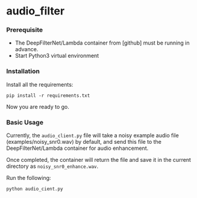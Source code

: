 # audio_filter

### Prerequisite
* The DeepFilterNet/Lambda container from [github] must be running in advance.
* Start Python3 virtual environment

### Installation
Install all the requirements:
```
pip install -r requirements.txt
```

Now you are ready to go.

### Basic Usage
Currently, the `audio_client.py` file will take a noisy example audio file (examples/noisy_snr0.wav) by default, and send this file to the DeepFilterNet/Lambda container for audio enhancement.

Once completed, the container will return the file and save it in the current directory as `noisy_snr0_enhance.wav`.

Run the following:
```
python audio_cient.py
```